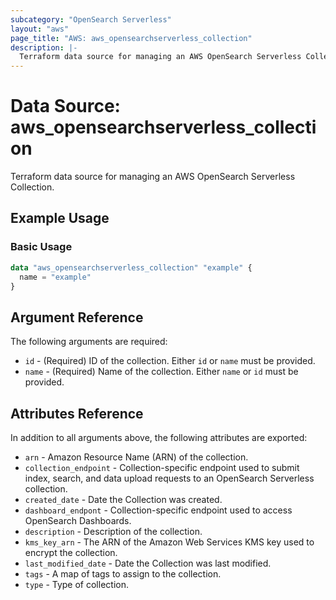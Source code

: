 ```yaml
---
subcategory: "OpenSearch Serverless"
layout: "aws"
page_title: "AWS: aws_opensearchserverless_collection"
description: |-
  Terraform data source for managing an AWS OpenSearch Serverless Collection.
---
```


# Data Source: aws_opensearchserverless_collection

Terraform data source for managing an AWS OpenSearch Serverless Collection.

## Example Usage

### Basic Usage

```terraform
data "aws_opensearchserverless_collection" "example" {
  name = "example"
}
```

## Argument Reference

The following arguments are required:

* `id` - (Required) ID of the collection. Either `id` or `name` must be provided.
* `name` - (Required) Name of the collection. Either `name` or `id` must be provided.

## Attributes Reference

In addition to all arguments above, the following attributes are exported:

* `arn` - Amazon Resource Name (ARN) of the collection.
* `collection_endpoint` - Collection-specific endpoint used to submit index, search, and data upload requests to an OpenSearch Serverless collection.
* `created_date` - Date the Collection was created.
* `dashboard_endpont` - Collection-specific endpoint used to access OpenSearch Dashboards.
* `description` - Description of the collection.
* `kms_key_arn` - The ARN of the Amazon Web Services KMS key used to encrypt the collection.
* `last_modified_date` - Date the Collection was last modified.
* `tags` - A map of tags to assign to the collection.
* `type` - Type of collection.
